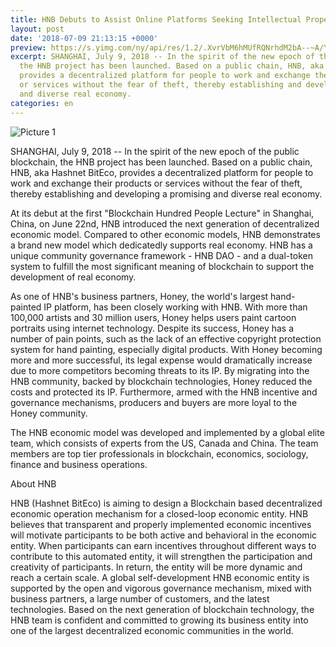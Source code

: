 ```yaml
---
title: HNB Debuts to Assist Online Platforms Seeking Intellectual Property Security
layout: post
date: '2018-07-09 21:13:15 +0000'
preview: https://s.yimg.com/ny/api/res/1.2/.XvrVbM6hMUfRQNrhdM2bA--~A/YXBwaWQ9aGlnaGxhbmRlcjtzbT0xO3c9MTI4MDtoPTk2MA--/http://globalfinance.zenfs.com/en_us/Finance/US_AFTP_PRNEWSWIRE_LIVE/HNB_Debuts_to_Assist_Online-116fe7bbd36a49419860d5ca1db66db5
excerpt: SHANGHAI, July 9, 2018 -- In the spirit of the new epoch of the public blockchain,
  the HNB project has been launched. Based on a public chain, HNB, aka Hashnet BitEco,
  provides a decentralized platform for people to work and exchange their products
  or services without the fear of theft, thereby establishing and developing a promising
  and diverse real economy.
categories: en
---
```


![Picture 1]( https://s.yimg.com/ny/api/res/1.2/.XvrVbM6hMUfRQNrhdM2bA--~A/YXBwaWQ9aGlnaGxhbmRlcjtzbT0xO3c9MTI4MDtoPTk2MA--/http://globalfinance.zenfs.com/en_us/Finance/US_AFTP_PRNEWSWIRE_LIVE/HNB_Debuts_to_Assist_Online-116fe7bbd36a49419860d5ca1db66db5)

SHANGHAI, July 9, 2018 -- In the spirit of the new epoch of the public blockchain, the HNB project has been launched. Based on a public chain, HNB, aka Hashnet BitEco, provides a decentralized platform for people to work and exchange their products or services without the fear of theft, thereby establishing and developing a promising and diverse real economy.

At its debut at the first "Blockchain Hundred People Lecture" in Shanghai, China, on June 22nd, HNB introduced the next generation of decentralized economic model. Compared to other economic models, HNB demonstrates a brand new model which dedicatedly supports real economy. HNB has a unique community governance framework - HNB DAO - and a dual-token system to fulfill the most significant meaning of blockchain to support the development of real economy.

As one of HNB's business partners, Honey, the world's largest hand-painted IP platform, has been closely working with HNB. With more than 100,000 artists and 30 million users, Honey helps users paint cartoon portraits using internet technology. Despite its success, Honey has a number of pain points, such as the lack of an effective copyright protection system for hand painting, especially digital products. With Honey becoming more and more successful, its legal expense would dramatically increase due to more competitors becoming threats to its IP. By migrating into the HNB community, backed by blockchain technologies, Honey reduced the costs and protected its IP. Furthermore, armed with the HNB incentive and governance mechanisms, producers and buyers are more loyal to the Honey community.

The HNB economic model was developed and implemented by a global elite team, which consists of experts from the US, Canada and China. The team members are top tier professionals in blockchain, economics, sociology, finance and business operations.

About HNB

HNB (Hashnet BitEco) is aiming to design a Blockchain based decentralized economic operation mechanism for a closed-loop economic entity. HNB believes that transparent and properly implemented economic incentives will motivate participants to be both active and behavioral in the economic entity. When participants can earn incentives throughout different ways to contribute to this automated entity, it will strengthen the participation and creativity of participants. In return, the entity will be more dynamic and reach a certain scale. A global self-development HNB economic entity is supported by the open and vigorous governance mechanism, mixed with business partners, a large number of customers, and the latest technologies. Based on the next generation of blockchain technology, the HNB team is confident and committed to growing its business entity into one of the largest decentralized economic communities in the world.